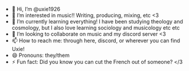 - 👋 Hi, I’m @uxie1926
- 👀 I’m interested in music!! Writing, producing, mixing, etc <3
- 🌱 I’m currently learning everything! I have been studying theology and cosmology, but I also love learning sociology and musicology etc etc
- 💞️ I’m looking to collaborate on music and my discord server <3
- 📫 How to reach me: through here, discord, or wherever you can find Uxie!
- 😄 Pronouns: they/them
- ⚡ Fun fact: Did you know you can cut the French out of someone? </3

<!---
uxie1926/uxie1926 is a ✨ special ✨ repository because its `README.md` (this file) appears on your GitHub profile.
You can click the Preview link to take a look at your changes.
--->
